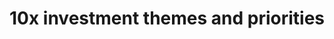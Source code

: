 ---
title: 10x investment themes and priorities
description: 10x invests in cross-cutting, high-impact focus areas including data, privacy, safety and security, customer experience, equity and accessibility.
layout: layouts/investments-list.html
permalink: /investments{% if pagination.pageNumber > 0 %}/{{ pagination.pageNumber }}{% endif %}/index.html
redirect_from: 
  - /projects
  - /reports
  - /reports/fy22-impact-report
  - /reports/fy21-impact-report
  - /images/10x_FY20_Impact_Report.pdf
  - /images/10x_FY19_Year_in_Review_Report.pdf
  - /images/10x_FY18_Year_in_Review_Report.pdf
  - /images/10x_FY17_Year_in_Review_Report.pdf
eleventyNavigation:
  parent: root
  key: Investments
  order: 0
theme: 8

hero_banner:
  category: "Investment Portfolios"
  title: "10x investment themes and priorities"
  subtitle: "We tackle the hardest problems, and while we've always pursued ideas on all topics and themes in the government technology space, we've found some patterns since we started in 2015. We've aligned our investment portfolios based on these patterns, where'we’ve developed expertise to deliver real impact."

return-to-top_text: "Return to top"

read-more-button_text: "Read more"
---